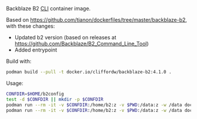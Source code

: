 Backblaze B2 [CLI](https://www.backblaze.com/b2/docs/quick_command_line.html) container image.

Based on <https://github.com/tianon/dockerfiles/tree/master/backblaze-b2>, with these changes:

- Updated b2 version (based on releases at <https://github.com/Backblaze/B2_Command_Line_Tool>)
- Added entrypoint

Build with:

```sh
podman build --pull -t docker.io/cliffordw/backblaze-b2:4.1.0 .
```

Usage:

```sh
CONFDIR=$HOME/b2config
test -d $CONFDIR || mkdir -p $CONFDIR
podman run --rm -it -v $CONFDIR:/home/b2:z -v $PWD:/data:z -w /data docker.io/cliffordw/backblaze-b2:4.1.0 account authorize
podman run --rm -it -v $CONFDIR:/home/b2:z -v $PWD:/data:z -w /data docker.io/cliffordw/backblaze-b2:4.1.0 <command>
```
